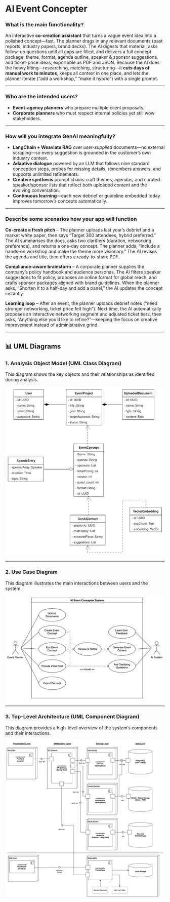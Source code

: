 # AI Event Concepter

### What is the main functionality?

An interactive **co-creation assistant** that turns a vague event idea into a polished concept—fast. The planner drags in any relevant documents (past reports, industry papers, brand decks). The AI digests that material, asks follow-up questions until all gaps are filled, and delivers a full concept package: theme, format, agenda outline, speaker & sponsor suggestions, and ticket-price ideas, exportable as PDF and JSON. Because the AI does the heavy lifting—researching, matching, structuring—it **cuts days of manual work to minutes**, keeps all context in one place, and lets the planner iterate (“add a workshop,” “make it hybrid”) with a single prompt.

---

### Who are the intended users?

* **Event-agency planners** who prepare multiple client proposals.
* **Corporate planners** who must respect internal policies yet still wow stakeholders.

---

### How will you integrate GenAI meaningfully?

* **LangChain + Weaviate RAG** over *user-supplied* documents—no external scraping—so every suggestion is grounded in the customer’s own industry context.
* **Adaptive dialogue** powered by an LLM that follows nine standard conception steps, probes for missing details, remembers answers, and supports unlimited refinements.
* **Creative synthesis** prompt chains craft themes, agendas, and curated speaker/sponsor lists that reflect both uploaded content and the evolving conversation.
* **Continuous learning**—each new debrief or guideline embedded today improves tomorrow’s concepts automatically.

---

### Describe some scenarios how your app will function

**Co-create a fresh pitch** – The planner uploads last year’s debrief and a market white paper, then says “Target 300 attendees, hybrid preferred.” The AI summarises the docs, asks two clarifiers (duration, networking preference), and returns a one-day concept. The planner adds, “Include a hands-on workshop and make the theme more visionary.” The AI revises the agenda and title, then offers a ready-to-share PDF.

**Compliance-aware brainstorm** – A corporate planner supplies the company’s policy handbook and audience personas. The AI filters speaker suggestions to fit policy, proposes an online format for global reach, and crafts sponsor packages aligned with brand guidelines. When the planner asks, “Shorten it to a half-day and add a panel,” the AI updates the concept instantly.

**Learning loop** – After an event, the planner uploads debrief notes (“need stronger networking, ticket price felt high”). Next time, the AI automatically proposes an interactive networking segment and adjusted ticket tiers, then asks, “Anything else you’d like to refine?”—keeping the focus on creative improvement instead of administrative grind.

---

## 📊 UML Diagrams

### 1. Analysis Object Model (UML Class Diagram)

This diagram shows the key objects and their relationships as identified during analysis.

![Analysis Object Model](./docs/uml/AI_Event_Concepter_UML_Simple_Analysis_Object_Model.apollon.svg)

---

### 2. Use Case Diagram

This diagram illustrates the main interactions between users and the system.

![Use Case Diagram](./docs/uml/AI_Event_Concepter_UML_Use_Case_Diagram.drawio.svg)

---

### 3. Top-Level Architecture (UML Component Diagram)

This diagram provides a high-level overview of the system’s components and their interactions.

![Top-Level Architecture](./docs/uml/AI_Event_Concepter_UML_Component_Diagram.drawio.svg)
